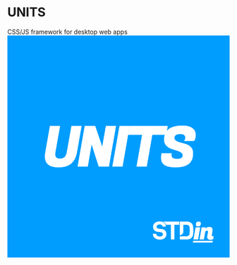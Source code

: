 # UNITS
CSS/JS framework for desktop web apps
![alt text](https://github.com/stdincl/units/blob/main/units.png?raw=true)
